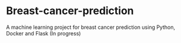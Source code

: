 # Breast-cancer-prediction
A machine learning project for breast cancer prediction using Python, Docker and Flask (In progress)
